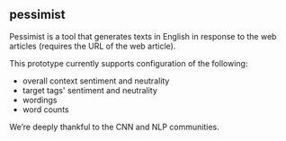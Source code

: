 pessimist
---------

Pessimist is a tool that generates texts in English in response to the web articles (requires the URL of the web article).

This prototype currently supports configuration of the following:
- overall context sentiment and neutrality
- target tags' sentiment and neutrality
- wordings
- word counts

We’re deeply thankful to the CNN and NLP communities.